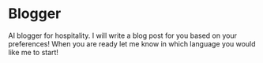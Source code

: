 # Blogger
AI blogger for hospitality. I will write a blog post for you based on your preferences! When you are ready let me know in which language you would like me to start!
